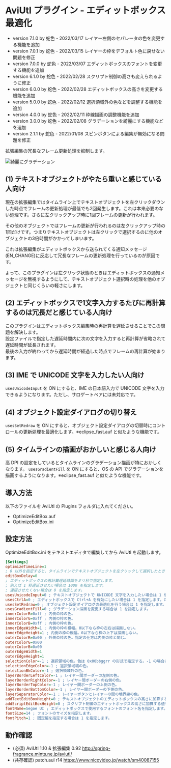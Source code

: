 ﻿# AviUtl プラグイン - エディットボックス最適化

* version 7.1.0 by 蛇色 - 2022/03/17 レイヤー左側のセパレータの色を変更する機能を追加
* version 7.0.1 by 蛇色 - 2022/03/15 レイヤーの枠をデフォルト色に戻せない問題を修正
* version 7.0.0 by 蛇色 - 2022/03/07 エディットボックスのフォントを変更する機能を追加
* version 6.1.0 by 蛇色 - 2022/02/28 スクリプト制御の高さも変えられるように修正
* version 6.0.0 by 蛇色 - 2022/02/28 エディットボックスの高さを変更する機能を追加
* version 5.0.0 by 蛇色 - 2022/02/12 選択領域外の色などを調整する機能を追加
* version 4.0.0 by 蛇色 - 2022/02/11 枠線描画の調整機能を追加
* version 3.0.0 by 蛇色 - 2022/02/08 グラデーションを綺麗にする機能などを追加
* version 2.1.1 by 蛇色 - 2022/01/08 スピンボタンによる編集が無効になる問題を修正

拡張編集の冗長なフレーム更新処理を抑制します。

![綺麗にグラデーション](https://user-images.githubusercontent.com/96464759/152974130-bcda58c8-fdab-43fa-96fa-bfbe091975f2.png)

## (1) テキストオブジェクトがやたら重いと感じている人向け
現在の拡張編集ではタイムライン上でテキストオブジェクトを左クリックダウンした時点でフレームの更新処理が最低でも2回発生します。これは本来必要のない処理です。さらに左クリックアップ時に1回フレームの更新が行われます。  
  
その他のオブジェクトではフレームの更新が行われるのは左クリックアップ時の1回だけです。つまりテキストオブジェクトは左クリックで選択するのに他のオブジェクトの3倍時間がかかってしまいます。  
  
これは拡張編集がエディットボックスから送られてくる通知メッセージ(EN_CHANGE)に反応して冗長なフレームの更新処理を行っているのが原因です。  
  
よって、このプラグインは左クリック状態のときはエディットボックスの通知メッセージを無視するようにして、テキストオブジェクト選択時の処理を他のオブジェクトと同じくらいの軽さにします。  

## (2) エディットボックスで1文字入力するたびに再計算するのは冗長だと感じている人向け
このプラグインはエディットボックス編集時の再計算を遅延させることでこの問題を解決します。  
設定ファイルで指定した遅延時間内に次の文字を入力すると再計算が省略されて遅延時間が延長されます。  
最後の入力が終わってから遅延時間が経過した時点でフレームの再計算が始まります。  

## (3) IME で UNICODE 文字を入力したい人向け
```usesUnicodeInput``` を ON にすると、IME の日本語入力で UNICODE 文字を入力できるようになります。ただし、サロゲートペアには未対応です。

## (4) オブジェクト設定ダイアログの切り替え
```usesSetRedraw``` を ON にすると、オブジェクト設定ダイアログの切替時にコントロールの更新処理を最適化します。※eclipse_fast.auf と似たような機能です。

## (5) タイムラインの描画がおかしいと感じる人向け
高 DPI の設定をしているとタイムラインのグラデーション描画が特におかしくなります。
```usesGradientFill``` を ON にすると、OS の API でグラデーションを描画するようになります。※eclipse_fast.auf と似たような機能です。

## 導入方法

以下のファイルを AviUtl の Plugins フォルダに入れてください。
* OptimizeEditBox.auf
* OptimizeEditBox.ini

## 設定方法

OptimizeEditBox.ini をテキストエディタで編集してから AviUtl を起動します。

```ini
[Settings]
optimizeTimeLine=1
; 0 以外を指定すると、タイムラインでテキストオブジェクトを左クリックして選択したときの動作を最適化します。
editBoxDelay=0
; エディットボックスの再計算遅延時間をミリ秒で指定します。
; 例えば 1 秒遅延させたい場合は 1000 を指定します。
; 遅延させたくない場合は 0 を指定します。
usesUnicodeInput=0 ; テキストオブジェクトで UNICODE 文字を入力したい場合は 1 を指定します。
usesCtrlA=0 ; エディットボックスで Ctrl+A を有効にしたい場合は 1 を指定します。ただし、usesUnicodeInput が 1 のときのみ有効になります。
usesSetRedraw=0 ; オブジェクト設定ダイアログの最適化を行う場合は 1 を指定します。
usesGradientFill=0 ; グラデーション描画を変更する場合は 1 を指定します。
innerColorR=0xff ; 内側の枠の色。
innerColorG=0xff ; 内側の枠の色。
innerColorB=0xff ; 内側の枠の色。
innerEdgeWidth=1 ; 内側の枠の横幅。0以下なら枠の左右は描画しない。
innerEdgeHeight=1 ; 内側の枠の縦幅。0以下なら枠の上下は描画しない。
outerColorR=0x00 ; 外側の枠の色。指定の仕方は内側の枠と同じ。
outerColorG=0x00
outerColorB=0x00
outerEdgeWidth=1
outerEdgeHeight=1
selectionColor=-1 ; 選択領域の色。色は 0x00bbggrr の形式で指定する。-1 の場合は指定なし。
selectionEdgeColor=-1 ; 選択領域端の色。
selectionBkColor=-1 ; 選択領域外の色。
layerBorderLeftColor=-1 ; レイヤー間ボーダーの左側の色。
layerBorderRightColor=-1 ; レイヤー間ボーダーの右側の色。
layerBorderTopColor=-1 ; レイヤー間ボーダーの上側の色。
layerBorderBottomColor=-1 ; レイヤー間ボーダーの下側の色。
layerSeparatorColor=-1 ; レイヤーボタンとレイヤーの間の境界線の色。
addTextEditBoxHeight=0 ; テキストオブジェクトのエディットボックスの高さに加算する値を指定します。例えば、200 を指定するとエディットボックスの高さが通常より 200 ピクセル高くなります。
addScriptEditBoxHeight=0 ; スクリプト制御のエディットボックスの高さに加算する値を指定します。
fontName=Segoe UI ; エディットボックスで使用するフォントのフォント名を指定します。
fontSize=14 ; フォントのサイズを指定します。
fontPitch=1 ; 固定幅を指定する場合は 1 を指定します。
```

## 動作確認

* (必須) AviUtl 1.10 & 拡張編集 0.92 http://spring-fragrance.mints.ne.jp/aviutl/
* (共存確認) patch.aul r14 https://www.nicovideo.jp/watch/sm40087155
